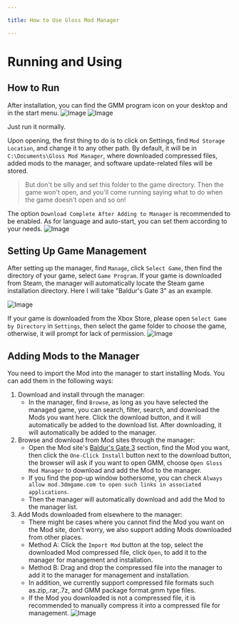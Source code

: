 ```yaml
---

title: How to Use Gloss Mod Manager

---
```


# Running and Using

## How to Run

After installation, you can find the GMM program icon on your desktop and in the start menu.
![Image](https://mod.3dmgame.com/static/upload/mod/202308/MOD64d5b0799441f.png@webp)
![Image](https://mod.3dmgame.com/static/upload/mod/202308/MOD64d5b053047cb.png@webp)

Just run it normally.

Upon opening, the first thing to do is to click on Settings, find `Mod Storage Location`, and change it to any other path. By default, it will be in `C:\Documents\Gloss Mod Manager`, where downloaded compressed files, added mods to the manager, and software update-related files will be stored.
> But don't be silly and set this folder to the game directory. Then the game won't open, and you'll come running saying what to do when the game doesn't open and so on!

The option `Download Complete After Adding to Manager` is recommended to be enabled. As for language and auto-start, you can set them according to your needs.
![Image](https://mod.3dmgame.com/static/upload/mod/202308/MOD64d5b12f7383c.png)

## Setting Up Game Management

After setting up the manager, find `Manage`, click `Select Game`, then find the directory of your game, select `Game Program`. If your game is downloaded from Steam, the manager will automatically locate the Steam game installation directory.
Here I will take "Baldur's Gate 3" as an example.

![Image](https://mod.3dmgame.com/static/upload/mod/202308/MOD64d5da46ef8af.png@webp)

If your game is downloaded from the Xbox Store, please open `Select Game by Directory` in `Settings`, then select the game folder to choose the game, otherwise, it will prompt for lack of permission.
![Image](https://mod.3dmgame.com/static/upload/mod/202401/MOD659bbfb0c959b.png@webp)

## Adding Mods to the Manager

You need to import the Mod into the manager to start installing Mods. You can add them in the following ways:
1. Download and install through the manager:
   - In the manager, find `Browse`, as long as you have selected the managed game, you can search, filter, search, and download the Mods you want here. Click the download button, and it will automatically be added to the download list. After downloading, it will automatically be added to the manager.
2. Browse and download from Mod sites through the manager:
   - Open the Mod site's [Baldur's Gate 3](https://mod.3dmgame.com/baldursgate3) section, find the Mod you want, then click the `One-Click Install` button next to the download button, the browser will ask if you want to open GMM, choose `Open Gloss Mod Manager` to download and add the Mod to the manager.
   - If you find the pop-up window bothersome, you can check `Always allow mod.3dmgame.com to open such links in associated applications`.
   - Then the manager will automatically download and add the Mod to the manager list.
3. Add Mods downloaded from elsewhere to the manager:
   - There might be cases where you cannot find the Mod you want on the Mod site, don't worry, we also support adding Mods downloaded from other places.
   - Method A: Click the `Import Mod` button at the top, select the downloaded Mod compressed file, click `Open`, to add it to the manager for management and installation.
   - Method B: Drag and drop the compressed file into the manager to add it to the manager for management and installation.
   - In addition, we currently support compressed file formats such as.zip,.rar,.7z, and GMM package format.gmm type files.
   - If the Mod you downloaded is not a compressed file, it is recommended to manually compress it into a compressed file for management.
  ![Image](https://mod.3dmgame.com/static/upload/mod/202308/MOD64d5dceed2918.png@webp)